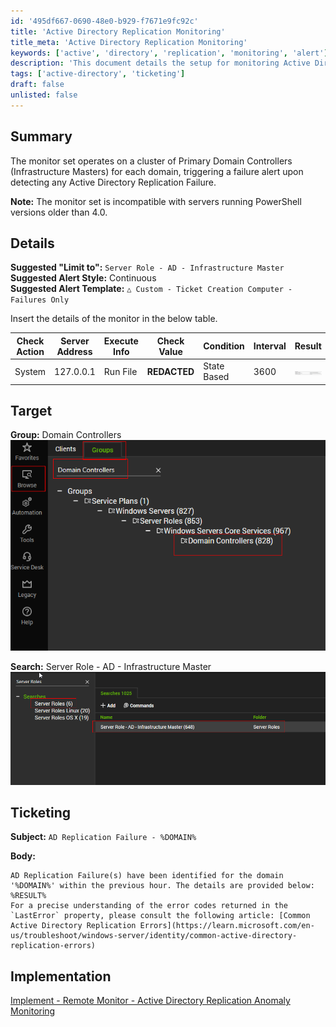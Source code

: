 ```yaml
---
id: '495df667-0690-48e0-b929-f7671e9fc92c'
title: 'Active Directory Replication Monitoring'
title_meta: 'Active Directory Replication Monitoring'
keywords: ['active', 'directory', 'replication', 'monitoring', 'alert']
description: 'This document details the setup for monitoring Active Directory Replication Failures on Primary Domain Controllers, including alert configurations and ticketing information for incidents detected within the domain.'
tags: ['active-directory', 'ticketing']
draft: false
unlisted: false
---
```

## Summary

The monitor set operates on a cluster of Primary Domain Controllers (Infrastructure Masters) for each domain, triggering a failure alert upon detecting any Active Directory Replication Failure.

**Note:** The monitor set is incompatible with servers running PowerShell versions older than 4.0.

## Details

**Suggested "Limit to":** `Server Role - AD - Infrastructure Master`  
**Suggested Alert Style:** Continuous  
**Suggested Alert Template:** `△ Custom - Ticket Creation Computer - Failures Only`

Insert the details of the monitor in the below table.

| Check Action | Server Address | Execute Info | Check Value | Condition     | Interval | Result |
|--------------|----------------|---------------|-------------|---------------|----------|--------|
| System       | 127.0.0.1     | Run File      | **REDACTED**| State Based    | 3600     | ![Result](../../../static/img/RSM---Active-Directory--Active-Directory-Replication-Anomaly-Monitoring/image_1.png) |

## Target

**Group:** Domain Controllers  
![Group Image](../../../static/img/RSM---Active-Directory--Active-Directory-Replication-Anomaly-Monitoring/image_2.png)  

**Search:** Server Role - AD - Infrastructure Master  
![Search Image](../../../static/img/RSM---Active-Directory--Active-Directory-Replication-Anomaly-Monitoring/image_3.png)  

## Ticketing

**Subject:** `AD Replication Failure - %DOMAIN%`

**Body:**  
```
AD Replication Failure(s) have been identified for the domain '%DOMAIN%' within the previous hour. The details are provided below:
%RESULT%
For a precise understanding of the error codes returned in the `LastError` property, please consult the following article: [Common Active Directory Replication Errors](https://learn.microsoft.com/en-us/troubleshoot/windows-server/identity/common-active-directory-replication-errors)
```

## Implementation

[Implement - Remote Monitor - Active Directory Replication Anomaly Monitoring](https://proval.itglue.com/DOC-5078775-14646252)












